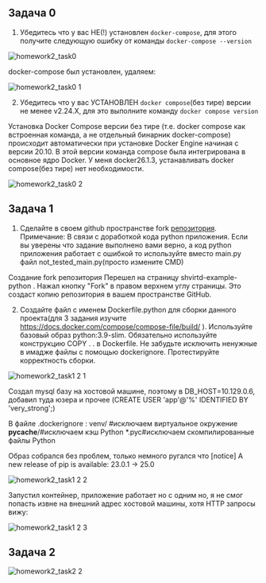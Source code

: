 ## Задача 0


1. Убедитесь что у вас НЕ(!) установлен ```docker-compose```, для этого получите следующую ошибку от команды ```docker-compose --version```

![homework2_task0](https://github.com/user-attachments/assets/7b862c98-c238-49dc-abf7-9bd4e0189c54)

docker-compose был установлен, удаляем:

![homework2_task0 1](https://github.com/user-attachments/assets/905f9ed2-75ca-4830-aac1-69212dcbf446)

2. Убедитесь что у вас УСТАНОВЛЕН ```docker compose```(без тире) версии не менее v2.24.X, для это выполните команду ```docker compose version```  

Установка Docker Compose версии без тире (т.е. docker compose как встроенная команда, а не отдельный бинарник docker-compose) происходит автоматически при установке Docker Engine начиная с версии 20.10. В этой версии команда compose была интегрирована в основное ядро Docker. У меня docker26.1.3, устанавливать docker compose(без тире) нет необходимости. 

![homework2_task0 2](https://github.com/user-attachments/assets/bd1fb781-4ccb-473c-8bbc-f2d9676814dd)


## Задача 1

1. Сделайте в своем github пространстве fork [репозитория](https://github.com/netology-code/shvirtd-example-python/blob/main/README.md).
   Примечание: В связи с доработкой кода python приложения. Если вы уверены что задание выполнено вами верно, а код python приложения работает с ошибкой то используйте вместо main.py файл not_tested_main.py(просто измените CMD)

Создание fork репозитория
Перешел на страницу shvirtd-example-python .
Нажал кнопку "Fork" в правом верхнем углу страницы.
Это создаст копию репозитория в вашем пространстве GitHub.

2. Создайте файл с именем Dockerfile.python для сборки данного проекта(для 3 задания изучите https://docs.docker.com/compose/compose-file/build/ ). Используйте базовый образ python:3.9-slim. Обязательно используйте конструкцию COPY . . в Dockerfile. Не забудьте исключить ненужные в имадже файлы с помощью dockerignore. Протестируйте корректность сборки.

![homework2_task1 2 1](https://github.com/user-attachments/assets/1b1628c1-9b2e-453a-bdec-c6175f438d49)


Создал mysql базу на хостовой машине, поэтому в DB_HOST=10.129.0.6, добавил туда юзера и прочее (CREATE USER 'app'@'%' IDENTIFIED BY 'very_strong';)

В файле .dockerignore :
venv/ #исключаем виртуальное окружение
__pycache__/#исключаем кэш Python
*.pyc#исключаем скомпилированные файлы Python


Образ собрался без проблем, только немного ругался что [notice] A new release of pip is available: 23.0.1 -> 25.0

![homework2_task1 2 2](https://github.com/user-attachments/assets/4b915cac-3fba-4e86-a75f-a3d607339c3e)

Запустил контейнер, приложение работает но с одним но, я не смог попасть извне на внешний адрес хостовой машины, хотя HTTP запросы вижу:

![homework2_task1 2 3](https://github.com/user-attachments/assets/2392489a-8cdb-46b2-9ca2-4961fa5f5ab3)


## Задача 2

![homework2_task2 2](https://github.com/user-attachments/assets/72a4a874-62ec-45d1-b6df-ac3fad0fce45)
